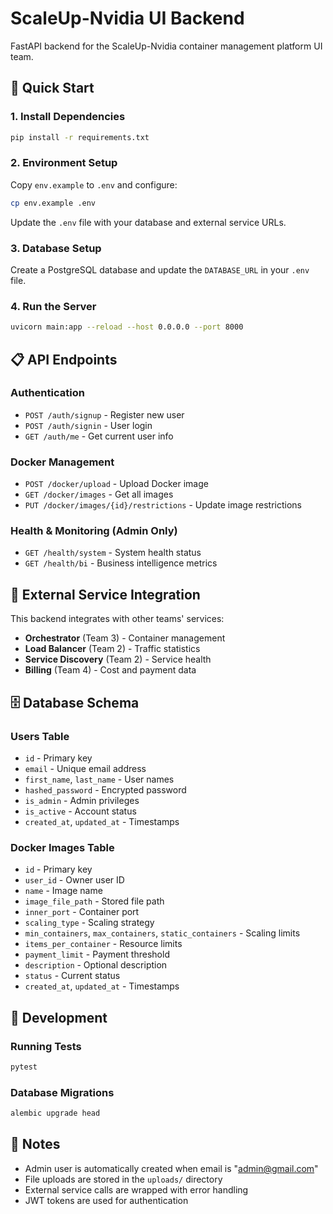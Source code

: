 # ScaleUp-Nvidia UI Backend

FastAPI backend for the ScaleUp-Nvidia container management platform UI team.

## 🚀 Quick Start

### 1. Install Dependencies

```bash
pip install -r requirements.txt
```

### 2. Environment Setup

Copy `env.example` to `.env` and configure:

```bash
cp env.example .env
```

Update the `.env` file with your database and external service URLs.

### 3. Database Setup

Create a PostgreSQL database and update the `DATABASE_URL` in your `.env` file.

### 4. Run the Server

```bash
uvicorn main:app --reload --host 0.0.0.0 --port 8000
```

## 📋 API Endpoints

### Authentication

- `POST /auth/signup` - Register new user
- `POST /auth/signin` - User login
- `GET /auth/me` - Get current user info

### Docker Management

- `POST /docker/upload` - Upload Docker image
- `GET /docker/images` - Get all images
- `PUT /docker/images/{id}/restrictions` - Update image restrictions

### Health & Monitoring (Admin Only)

- `GET /health/system` - System health status
- `GET /health/bi` - Business intelligence metrics

## 🔗 External Service Integration

This backend integrates with other teams' services:

- **Orchestrator** (Team 3) - Container management
- **Load Balancer** (Team 2) - Traffic statistics
- **Service Discovery** (Team 2) - Service health
- **Billing** (Team 4) - Cost and payment data

## 🗄️ Database Schema

### Users Table

- `id` - Primary key
- `email` - Unique email address
- `first_name`, `last_name` - User names
- `hashed_password` - Encrypted password
- `is_admin` - Admin privileges
- `is_active` - Account status
- `created_at`, `updated_at` - Timestamps

### Docker Images Table

- `id` - Primary key
- `user_id` - Owner user ID
- `name` - Image name
- `image_file_path` - Stored file path
- `inner_port` - Container port
- `scaling_type` - Scaling strategy
- `min_containers`, `max_containers`, `static_containers` - Scaling limits
- `items_per_container` - Resource limits
- `payment_limit` - Payment threshold
- `description` - Optional description
- `status` - Current status
- `created_at`, `updated_at` - Timestamps

## 🔧 Development

### Running Tests

```bash
pytest
```

### Database Migrations

```bash
alembic upgrade head
```

## 📝 Notes

- Admin user is automatically created when email is "admin@gmail.com"
- File uploads are stored in the `uploads/` directory
- External service calls are wrapped with error handling
- JWT tokens are used for authentication
